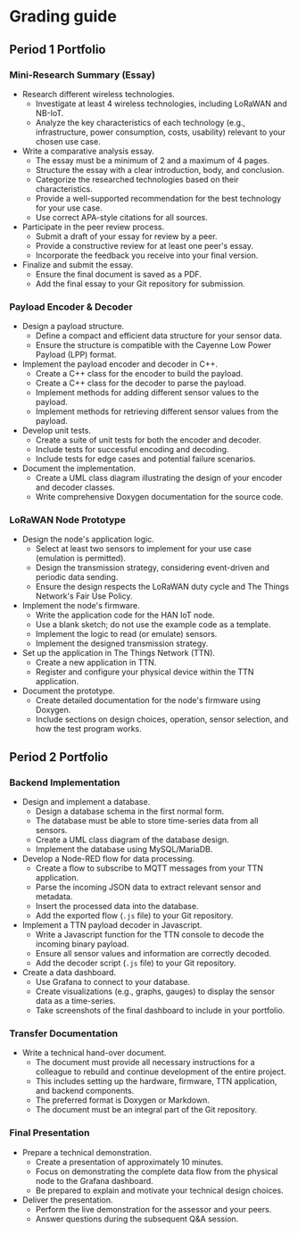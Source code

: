 # Grading guide

## **Period 1 Portfolio**

### **Mini-Research Summary (Essay)**

* Research different wireless technologies.
  * Investigate at least 4 wireless technologies, including LoRaWAN and NB-IoT.
  * Analyze the key characteristics of each technology (e.g., infrastructure, power consumption, costs, usability) relevant to your chosen use case.
* Write a comparative analysis essay.
  * The essay must be a minimum of 2 and a maximum of 4 pages.
  * Structure the essay with a clear introduction, body, and conclusion.
  * Categorize the researched technologies based on their characteristics.
  * Provide a well-supported recommendation for the best technology for your use case.
  * Use correct APA-style citations for all sources.
* Participate in the peer review process.
  * Submit a draft of your essay for review by a peer.
  * Provide a constructive review for at least one peer's essay.
  * Incorporate the feedback you receive into your final version.
* Finalize and submit the essay.
  * Ensure the final document is saved as a PDF.
  * Add the final essay to your Git repository for submission.

### **Payload Encoder & Decoder**

* Design a payload structure.
  * Define a compact and efficient data structure for your sensor data.
  * Ensure the structure is compatible with the Cayenne Low Power Payload (LPP) format.
* Implement the payload encoder and decoder in C++.
  * Create a C++ class for the encoder to build the payload.
  * Create a C++ class for the decoder to parse the payload.
  * Implement methods for adding different sensor values to the payload.
  * Implement methods for retrieving different sensor values from the payload.
* Develop unit tests.
  * Create a suite of unit tests for both the encoder and decoder.
  * Include tests for successful encoding and decoding.
  * Include tests for edge cases and potential failure scenarios.
* Document the implementation.
  * Create a UML class diagram illustrating the design of your encoder and decoder classes.
  * Write comprehensive Doxygen documentation for the source code.

### **LoRaWAN Node Prototype**

* Design the node's application logic.
  * Select at least two sensors to implement for your use case (emulation is permitted).
  * Design the transmission strategy, considering event-driven and periodic data sending.
  * Ensure the design respects the LoRaWAN duty cycle and The Things Network's Fair Use Policy.
* Implement the node's firmware.
  * Write the application code for the HAN IoT node.
  * Use a blank sketch; do not use the example code as a template.
  * Implement the logic to read (or emulate) sensors.
  * Implement the designed transmission strategy.
* Set up the application in The Things Network (TTN).
  * Create a new application in TTN.
  * Register and configure your physical device within the TTN application.
* Document the prototype.
  * Create detailed documentation for the node's firmware using Doxygen.
  * Include sections on design choices, operation, sensor selection, and how the test program works.

## **Period 2 Portfolio**

### **Backend Implementation**

* Design and implement a database.
  * Design a database schema in the first normal form.
  * The database must be able to store time-series data from all sensors.
  * Create a UML class diagram of the database design.
  * Implement the database using MySQL/MariaDB.
* Develop a Node-RED flow for data processing.
  * Create a flow to subscribe to MQTT messages from your TTN application.
  * Parse the incoming JSON data to extract relevant sensor and metadata.
  * Insert the processed data into the database.
  * Add the exported flow (`.js` file) to your Git repository.
* Implement a TTN payload decoder in Javascript.
  * Write a Javascript function for the TTN console to decode the incoming binary payload.
  * Ensure all sensor values and information are correctly decoded.
  * Add the decoder script (`.js` file) to your Git repository.
* Create a data dashboard.
  * Use Grafana to connect to your database.
  * Create visualizations (e.g., graphs, gauges) to display the sensor data as a time-series.
  * Take screenshots of the final dashboard to include in your portfolio.

### **Transfer Documentation**

* Write a technical hand-over document.
  * The document must provide all necessary instructions for a colleague to rebuild and continue development of the entire project.
  * This includes setting up the hardware, firmware, TTN application, and backend components.
  * The preferred format is Doxygen or Markdown.
  * The document must be an integral part of the Git repository.

### **Final Presentation**

* Prepare a technical demonstration.
  * Create a presentation of approximately 10 minutes.
  * Focus on demonstrating the complete data flow from the physical node to the Grafana dashboard.
  * Be prepared to explain and motivate your technical design choices.
* Deliver the presentation.
  * Perform the live demonstration for the assessor and your peers.
  * Answer questions during the subsequent Q&A session.
